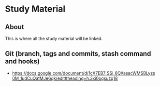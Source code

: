 # Study Material

## About

This is where all the study material will be linked.

## Git (branch, tags and commits, stash command and hooks)
* <https://docs.google.com/document/d/1cX7EB7_SSi_8QXasacWMSBLyzs0M_1udCuQatMJe6qk/edit#heading=h.3xi0ogsuzq18>

